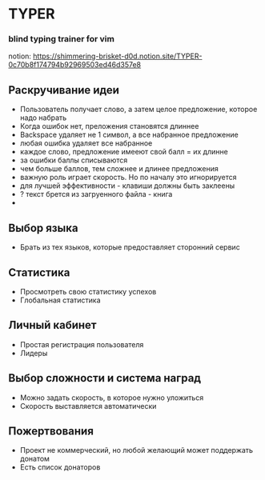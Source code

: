# TYPER
### blind typing trainer for vim

notion: https://shimmering-brisket-d0d.notion.site/TYPER-0c70b8f174794b92969503ed46d357e8


## Раскручивание идеи

- Пользователь получает слово, а затем целое предложение, которое надо набрать
- Когда ошибок нет, преложения становятся длиннее
- Backspace удаляет не 1 символ, а все набранное предложение
- любая ошибка удаляет все набранное
- каждое слово, предложение имееют свой балл = их длинне
- за ошибки баллы списываются
- чем больше баллов, тем сложнее и длинее предложения
- важную роль играет скорость. Но по началу это игнорируется
- для лучшей эффективности - клавиши должны быть заклеены
- ? текст брется из загруенного файла - книга
- 

## Выбор языка

- Брать из тех языков, которые предоставляет сторонний сервис

## Статистика

- Просмотреть свою статистику успехов
- Глобальная статистика

## Личный кабинет

- Простая регистрация пользователя
- Лидеры

## Выбор сложности и система наград

- Можно задать скорость, в которое нужно уложиться
- Скорость выставляется автоматически

## Пожертвования

- Проект не коммерческий, но любой желающий может поддержать донатом
- Есть список донаторов